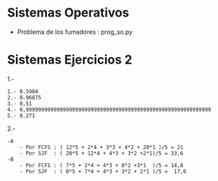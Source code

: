 # Sistemas Operativos
  - Problema de los fumadores : prog_so.py
# Sistemas Ejercicios 2

1.-

	1.- 0.5904
	2.- 0.96875
	3.- 0,51
	4.- 0,999999999999999999999999999999999999999999999999999999999999
	5.- 0.271
	
2.-

	-A
		- Por FCFS : ( 12*5 + 2*4 + 3*3 + 4*2 + 20*1 )/5 = 21
		- Por SJF  : ( 20*5 + 12*4 + 4*3 + 3*2 +2*1)/5 = 33,6
	-B
		- Por FCFS : ( 7*5 + 2*4 + 4*3 + 8*2 +3*1  )/5 = 14,8
		- Por SJF  : ( 8*5 + 7*4 + 4*3 + 3*2 + 2*1 )/5 =  17,6
